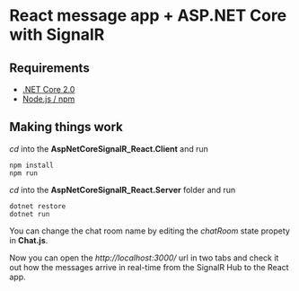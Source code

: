 # React message app + ASP.NET Core with SignalR


## Requirements

* [.NET Core 2.0](https://www.microsoft.com/net/learn/get-started/windows)
* [Node.js / npm](https://nodejs.org/en/)

## Making things work

 

*cd* into the **AspNetCoreSignalR_React.Client** and run
```
npm install
npm run
```

*cd* into the **AspNetCoreSignalR_React.Server** folder and run

```
dotnet restore
dotnet run
```

You can change the chat room name by editing the *chatRoom* state propety in **Chat.js**.



Now you can open the *http://localhost:3000/* url in two tabs and check it out how the messages arrive in real-time from the SignalR Hub to the React app.
